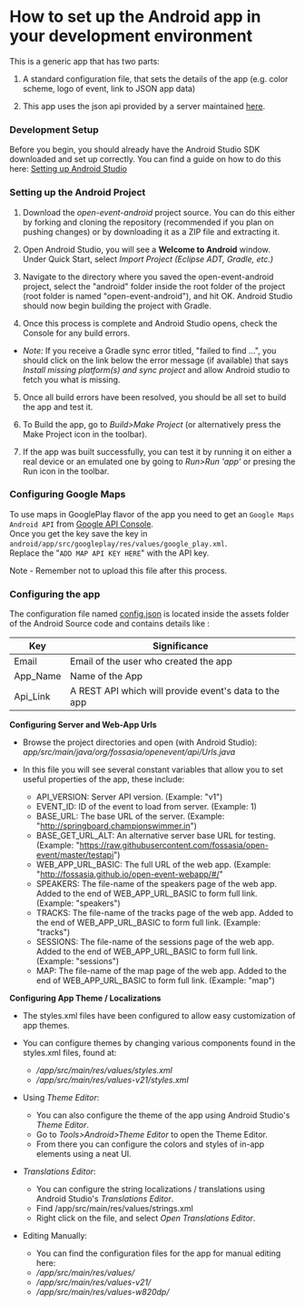 # How to set up the Android app in your development environment

This is a generic app that has two parts:

1. A standard configuration file, that sets the details of the app (e.g. color scheme, logo of event, link to JSON app data)<br>

2. This app uses the json api provided by a server maintained [here](https://github.com/fossasia/open-event-orga-server).

### Development Setup

Before you begin, you should already have the Android Studio SDK downloaded and set up correctly. You can find a guide on how to do this here: [Setting up Android Studio](http://developer.android.com/sdk/installing/index.html?pkg=studio)

### Setting up the Android Project

1. Download the _open-event-android_ project source. You can do this either by forking and cloning the repository (recommended if you plan on pushing changes) or by downloading it as a ZIP file and extracting it.

2. Open Android Studio, you will see a **Welcome to Android** window. Under Quick Start, select _Import Project (Eclipse ADT, Gradle, etc.)_

3. Navigate to the directory where you saved the open-event-android project, select the "android" folder inside the root folder of the project (root folder is named "open-event-android"), and hit OK. Android Studio should now begin building the project with Gradle.

4. Once this process is complete and Android Studio opens, check the Console for any build errors.

  - _Note:_ If you receive a Gradle sync error titled, "failed to find ...", you should click on the link below the error message (if available) that says _Install missing platform(s) and sync project_ and allow Android studio to fetch you what is missing.

5. Once all build errors have been resolved, you should be all set to build the app and test it.

6. To Build the app, go to _Build>Make Project_ (or alternatively press the Make Project icon in the toolbar).

7. If the app was built successfully, you can test it by running it on either a real device or an emulated one by going to _Run>Run 'app'_ or presing the Run icon in the toolbar.

### Configuring Google Maps

To use maps in GooglePlay flavor of the app you need to get an `Google Maps Android API` from [Google API Console](https://console.developers.google.com/apis/library).  
Once you get the key save the key in `android/app/src/googleplay/res/values/google_play.xml`.  
Replace the "`ADD MAP API KEY HERE`" with the API key.  

Note - Remember not to upload this file after this process.

### Configuring the app

The configuration file named [config.json](https://github.com/fossasia/open-event-android/blob/development/android/app/src/main/assets/config.json) is located inside the assets folder of the Android Source code and contains details like :

Key  | Significance
------------- | -------------
Email  | Email of the user who created the app
App_Name  | Name of the App
Api_Link  | A REST API which will provide event's data to the app


**Configuring Server and Web-App Urls**

- Browse the project directories and open (with Android Studio): _app/src/main/java/org/fossasia/openevent/api/Urls.java_

- In this file you will see several constant variables that allow you to set useful properties of the app, these include:

  - API_VERSION: Server API version. (Example: "v1")
  - EVENT_ID: ID of the event to load from server. (Example: 1)
  - BASE_URL: The base URL of the server. (Example: "<http://springboard.championswimmer.in>")
  - BASE_GET_URL_ALT: An alternative server base URL for testing. (Example: "<https://raw.githubusercontent.com/fossasia/open-event/master/testapi>")
  - WEB_APP_URL_BASIC: The full URL of the web app. (Example: "<http://fossasia.github.io/open-event-webapp/#/>"
  - SPEAKERS: The file-name of the speakers page of the web app. Added to the end of WEB_APP_URL_BASIC to form full link. (Example: "speakers")
  - TRACKS: The file-name of the tracks page of the web app. Added to the end of WEB_APP_URL_BASIC to form full link. (Example: "tracks")
  - SESSIONS: The file-name of the sessions page of the web app. Added to the end of WEB_APP_URL_BASIC to form full link. (Example: "sessions")
  - MAP: The file-name of the map page of the web app. Added to the end of WEB_APP_URL_BASIC to form full link. (Example: "map")

**Configuring App Theme / Localizations**

- The styles.xml files have been configured to allow easy customization of app themes.

- You can configure themes by changing various components found in the styles.xml files, found at:

  - _/app/src/main/res/values/styles.xml_
  - _/app/src/main/res/values-v21/styles.xml_

- Using _Theme Editor_:

  - You can also configure the theme of the app using Android Studio's _Theme Editor_.
  - Go to _Tools>Android>Theme Editor_ to open the Theme Editor.
  - From there you can configure the colors and styles of in-app elements using a neat UI.

- _Translations Editor_:

  - You can configure the string localizations / translations using Android Studio's _Translations Editor_.
  - Find /app/src/main/res/values/strings.xml
  - Right click on the file, and select _Open Translations Editor_.

- Editing Manually:

  - You can find the configuration files for the app for manual editing here:
  - _/app/src/main/res/values/_
  - _/app/src/main/res/values-v21/_
  - _/app/src/main/res/values-w820dp/_
